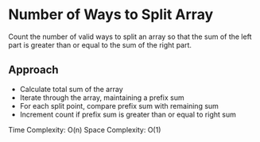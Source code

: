 # Number of Ways to Split Array

Count the number of valid ways to split an array so that the sum of the left part is greater than or equal to the sum of the right part.

## Approach
- Calculate total sum of the array
- Iterate through the array, maintaining a prefix sum
- For each split point, compare prefix sum with remaining sum
- Increment count if prefix sum is greater than or equal to right sum

Time Complexity: O(n)
Space Complexity: O(1) 